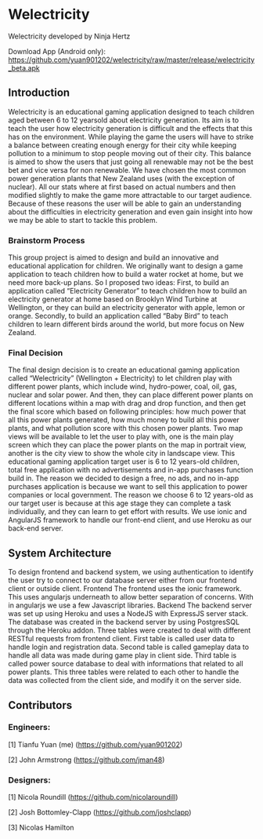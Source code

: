 # Welectricity
Welectricity developed by Ninja Hertz

Download App (Android only): https://github.com/yuan901202/welectricity/raw/master/release/welectricity_beta.apk

## Introduction

Welectricity is an educational gaming application designed to teach children aged between 6 to 12 years­old about electricity generation. Its aim is to teach the user how electricity generation is difficult and the effects that this has on the environment. While playing the game the users will have to strike a balance between creating enough energy for their city while keeping pollution to a minimum to stop people moving out of their city. This balance is aimed to show the users that just going all renewable may not be the best bet and vice versa for non renewable. We have chosen the most common power generation plants that New Zealand uses (with the exception of nuclear). All our stats where at first based on actual numbers and then modified slightly to make the game more attractable to our target audience. Because of these reasons the user will be able to gain an understanding about the difficulties in electricity generation and even gain insight into how we may be able to start to tackle this problem.


### Brainstorm Process

This group project is aimed to design and build an innovative and educational application for children. We originally want to design a game application to teach children how to build a water rocket at home, but we need more back-up plans. So I proposed two ideas: First, to build an application called “Electricity Generator” to teach children how to build an electricity generator at home based on Brooklyn Wind Turbine at Wellington, or they can build an electricity generator with apple, lemon or orange. Secondly, to build an application called “Baby Bird” to teach children to learn different birds around the world, but more focus on New Zealand.


### Final Decision

The final design decision is to create an educational gaming application called “Welectricity” (Wellington + Electricity) to let children play with different power plants, which include wind, hydro-power, coal, oil, gas, nuclear and solar power. And then, they can place different power plants on different locations within a map with drag and drop function, and then get the final score which based on following principles: how much power that all this power plants generated, how much money to build all this power plants, and what pollution score with this chosen power plants. Two map views will be available to let the user to play with, one is the main play screen which they can place the power plants on the map in portrait view, another is the city view to show the whole city in landscape view. This educational gaming application target user is 6 to 12 years-old children, total free application with no advertisements and in-app purchases function build in. The reason we decided to design a free, no ads, and no in-app purchases application is because we want to sell this application to power companies or local government. The reason we choose 6 to 12 years-old as our target user is because at this age stage they can complete a task individually, and they can learn to get effort with results. We use ionic and AngularJS framework to handle our front-end client, and use Heroku as our back-end server.


## System Architecture 

To design frontend and backend system, we using authentication to identify the user try to connect to our database server either from our frontend client or outside client. Frontend The frontend uses the ionic framework. This uses angularjs underneath to allow better separation of concerns. With in angularjs we use a few Javascript libraries. Backend The backend server was set up using Heroku and uses a NodeJS with ExpressJS server stack. The database was created in the backend server by using PostgresSQL through the Heroku addon. Three tables were created to deal with different RESTful requests from frontend client. First table is called user data to handle login and registration data. Second table is called gameplay data to handle all data was made during game play in client side. Third table is called power source database to deal with informations that related to all power plants. This three tables were related to each other to handle the data was collected from the client side, and modify it on the server side.


## Contributors

### Engineers:
[1] Tianfu Yuan (me) (https://github.com/yuan901202)

[2] John Armstrong (https://github.com/jman48)

### Designers:
[1] Nicola Roundill (https://github.com/nicolaroundill)

[2] Josh Bottomley-Clapp (https://github.com/joshclapp)

[3] Nicolas Hamilton

